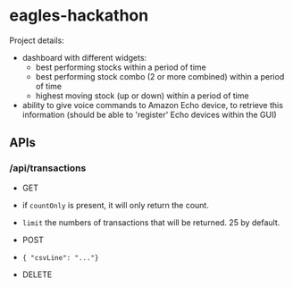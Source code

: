 # eagles-hackathon

Project details:
- dashboard with different widgets:
  * best performing stocks within a period of time
  * best performing stock combo (2 or more combined) within a period of time
  * highest moving stock (up or down) within a period of time
- ability to give voice commands to Amazon Echo device, to retrieve this information (should be able to 'register' Echo devices within the GUI)


## APIs

### /api/transactions
- GET
 - if ```countOnly``` is present, it will only return the count.
 - ```limit``` the numbers of transactions that will be returned. 25 by default.

- POST
 - ```{ "csvLine": "..."}```

- DELETE

